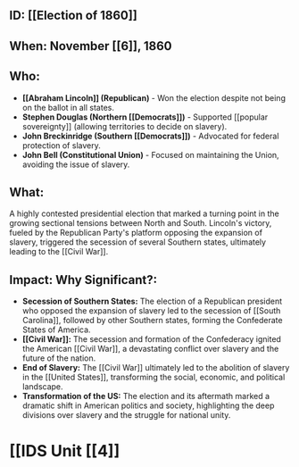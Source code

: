 ## ID: [[Election of 1860]] 
## When: November [[6]], 1860

## Who:
* **[[Abraham Lincoln]] (Republican)** -  Won the election despite not being on the ballot in all states.
* **Stephen Douglas (Northern [[Democrats]])** - Supported [[popular sovereignty]] (allowing territories to decide on slavery). 
* **John Breckinridge (Southern [[Democrats]])** - Advocated for federal protection of slavery.
* **John Bell (Constitutional Union)** - Focused on maintaining the Union, avoiding the issue of slavery.

## What:
A highly contested presidential election that marked a turning point in the growing sectional tensions between North and South. Lincoln's victory, fueled by the Republican Party's platform opposing the expansion of slavery, triggered the secession of several Southern states, ultimately leading to the [[Civil War]].

## Impact: Why Significant?:
* **Secession of Southern States:** The election of a Republican president who opposed the expansion of slavery led to the secession of [[South Carolina]], followed by other Southern states, forming the Confederate States of America.
* **[[Civil War]]:**  The secession and formation of the Confederacy ignited the American [[Civil War]], a devastating conflict over slavery and the future of the nation.
* **End of Slavery:** The [[Civil War]] ultimately led to the abolition of slavery in the [[United States]], transforming the social, economic, and political landscape.
* **Transformation of the US:** The election and its aftermath marked a dramatic shift in American politics and society, highlighting the deep divisions over slavery and the struggle for national unity. 

# [[IDS Unit [[4]]